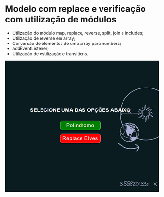 # Modelo com replace e verificação com utilização de módulos



- Utilização do módulo map, replace, reverse, split, join e includes;
- Utilização de reverse em array;
- Conversão de elementos de uma array para numbers;
- addEventListener;
- Utilização de estilização e transitions.

<img src='./assets/imgs/readme.png'>



